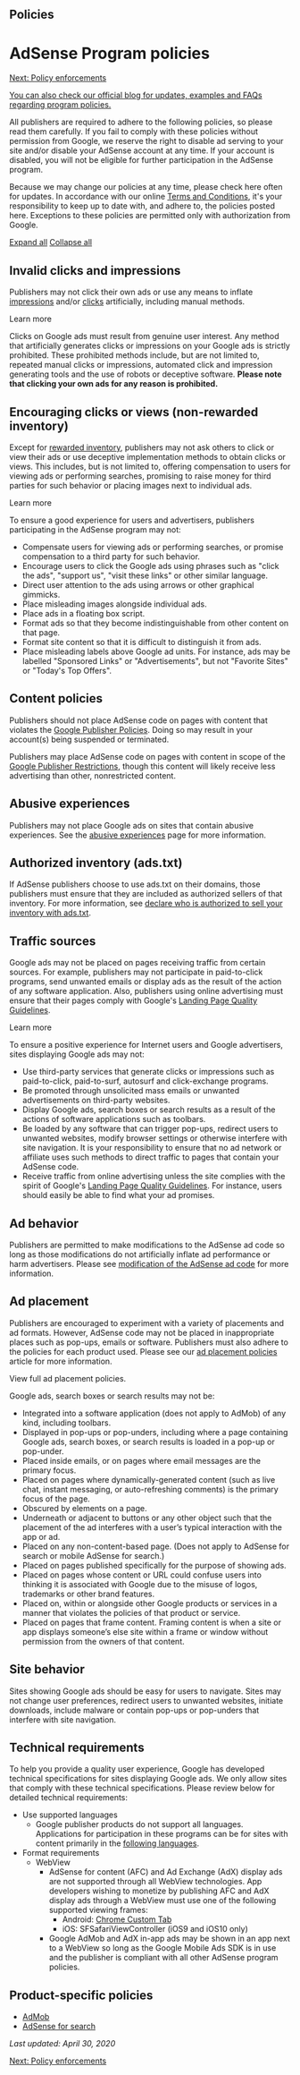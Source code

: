 Policies
--------

AdSense Program policies
========================

[](https://support.google.com/adsense/answer/9335567?hl=en&ref_topic=1250104)[Next: Policy enforcements](https://support.google.com/adsense/topic/1342777?hl=en&ref_topic=1250104)

[You can also check our official blog for updates, examples and FAQs regarding program policies.](https://adsense.blogspot.com/search/label/Program%20Policies?sourceid=aso&subid=ww-en-et-policy_blogpromotion&medium=link)

All publishers are required to adhere to the following policies, so please read them carefully. If you fail to comply with these policies without permission from Google, we reserve the right to disable ad serving to your site and/or disable your AdSense account at any time. If your account is disabled, you will not be eligible for further participation in the AdSense program.

Because we may change our policies at any time, please check here often for updates. In accordance with our online [Terms and Conditions](https://www.google.com/adsense/static/en_US/LocalizedTerms.html), it's your responsibility to keep up to date with, and adhere to, the policies posted here. Exceptions to these policies are permitted only with authorization from Google.

[Expand all](#expand) [Collapse all](https://support.google.com/adsense/answer/48182)

Invalid clicks and impressions
------------------------------

Publishers may not click their own ads or use any means to inflate [impressions](https://support.google.com/adsense/answer/44743) and/or [clicks](https://support.google.com/adsense/answer/32719) artificially, including manual methods.

Learn more

Clicks on Google ads must result from genuine user interest. Any method that artificially generates clicks or impressions on your Google ads is strictly prohibited. These prohibited methods include, but are not limited to, repeated manual clicks or impressions, automated click and impression generating tools and the use of robots or deceptive software. **Please note that clicking your own ads for any reason is prohibited.**

Encouraging clicks or views (non-rewarded inventory)
----------------------------------------------------

Except for [rewarded inventory](https://support.google.com/adsense/answer/9121589), publishers may not ask others to click or view their ads or use deceptive implementation methods to obtain clicks or views. This includes, but is not limited to, offering compensation to users for viewing ads or performing searches, promising to raise money for third parties for such behavior or placing images next to individual ads.

Learn more

To ensure a good experience for users and advertisers, publishers participating in the AdSense program may not:

*   Compensate users for viewing ads or performing searches, or promise compensation to a third party for such behavior.
*   Encourage users to click the Google ads using phrases such as "click the ads", "support us", "visit these links" or other similar language.
*   Direct user attention to the ads using arrows or other graphical gimmicks.
*   Place misleading images alongside individual ads.
*   Place ads in a floating box script.
*   Format ads so that they become indistinguishable from other content on that page.
*   Format site content so that it is difficult to distinguish it from ads.
*   Place misleading labels above Google ad units. For instance, ads may be labelled "Sponsored Links" or "Advertisements", but not "Favorite Sites" or "Today's Top Offers".

Content policies
----------------

Publishers should not place AdSense code on pages with content that violates the [Google Publisher Policies](https://support.google.com/adsense/answer/9335564). Doing so may result in your account(s) being suspended or terminated.

Publishers may place AdSense code on pages with content in scope of the [Google Publisher Restrictions](https://support.google.com/adsense/answer/9335567), though this content will likely receive less advertising than other, nonrestricted content.

Abusive experiences
-------------------

Publishers may not place Google ads on sites that contain abusive experiences. See the [abusive experiences](https://support.google.com/webtools/answer/7347327) page for more information.

Authorized inventory (ads.txt)
------------------------------

If AdSense publishers choose to use ads.txt on their domains, those publishers must ensure that they are included as authorized sellers of that inventory. For more information, see [declare who is authorized to sell your inventory with ads.txt](https://support.google.com/adsense/answer/7532444).

Traffic sources
---------------

Google ads may not be placed on pages receiving traffic from certain sources. For example, publishers may not participate in paid-to-click programs, send unwanted emails or display ads as the result of the action of any software application. Also, publishers using online advertising must ensure that their pages comply with Google's [Landing Page Quality Guidelines](https://support.google.com/adwords/answer/46675).

Learn more

To ensure a positive experience for Internet users and Google advertisers, sites displaying Google ads may not:

*   Use third-party services that generate clicks or impressions such as paid-to-click, paid-to-surf, autosurf and click-exchange programs.
*   Be promoted through unsolicited mass emails or unwanted advertisements on third-party websites.
*   Display Google ads, search boxes or search results as a result of the actions of software applications such as toolbars.
*   Be loaded by any software that can trigger pop-ups, redirect users to unwanted websites, modify browser settings or otherwise interfere with site navigation. It is your responsibility to ensure that no ad network or affiliate uses such methods to direct traffic to pages that contain your AdSense code.
*   Receive traffic from online advertising unless the site complies with the spirit of Google's [Landing Page Quality Guidelines](https://support.google.com/adwords/answer/46675). For instance, users should easily be able to find what your ad promises.

Ad behavior
-----------

Publishers are permitted to make modifications to the AdSense ad code so long as those modifications do not artificially inflate ad performance or harm advertisers. Please see [modification of the AdSense ad code](https://support.google.com/adsense/answer/1354736) for more information.

Ad placement
------------

Publishers are encouraged to experiment with a variety of placements and ad formats. However, AdSense code may not be placed in inappropriate places such as pop-ups, emails or software. Publishers must also adhere to the policies for each product used. Please see our [ad placement policies](https://support.google.com/adsense/answer/1346295) article for more information.

View full ad placement policies.

Google ads, search boxes or search results may not be:

*   Integrated into a software application (does not apply to AdMob) of any kind, including toolbars.
*   Displayed in pop-ups or pop-unders, including where a page containing Google ads, search boxes, or search results is loaded in a pop-up or pop-under.
*   Placed inside emails, or on pages where email messages are the primary focus.
*   Placed on pages where dynamically-generated content (such as live chat, instant messaging, or auto-refreshing comments) is the primary focus of the page.
*   Obscured by elements on a page.
*   Underneath or adjacent to buttons or any other object such that the placement of the ad interferes with a user’s typical interaction with the app or ad.
*   Placed on any non-content-based page. (Does not apply to AdSense for search or mobile AdSense for search.)
*   Placed on pages published specifically for the purpose of showing ads.
*   Placed on pages whose content or URL could confuse users into thinking it is associated with Google due to the misuse of logos, trademarks or other brand features.
*   Placed on, within or alongside other Google products or services in a manner that violates the policies of that product or service.
*   Placed on pages that frame content. Framing content is when a site or app displays someone’s else site within a frame or window without permission from the owners of that content. 

Site behavior
-------------

Sites showing Google ads should be easy for users to navigate. Sites may not change user preferences, redirect users to unwanted websites, initiate downloads, include malware or contain pop-ups or pop-unders that interfere with site navigation.

Technical requirements
----------------------

To help you provide a quality user experience, Google has developed technical specifications for sites displaying Google ads. We only allow sites that comply with these technical specifications. Please review below for detailed technical requirements:

*   Use supported languages
    *   Google publisher products do not support all languages. Applications for participation in these programs can be for sites with content primarily in the [following languages](https://support.google.com/adsense/answer/9727).
*   Format requirements
    *   WebView
        *   AdSense for content (AFC) and Ad Exchange (AdX) display ads are not supported through all WebView technologies. App developers wishing to monetize by publishing AFC and AdX display ads through a WebView must use one of the following supported viewing frames:
            *   Android: [Chrome Custom Tab](https://developer.chrome.com/multidevice/android/customtabs)
            *   iOS: SFSafariViewController (iOS9 and iOS10 only)
        *   Google AdMob and AdX in-app ads may be shown in an app next to a WebView so long as the Google Mobile Ads SDK is in use and the publisher is compliant with all other AdSense program policies.

Product-specific policies
-------------------------

*   [AdMob](https://support.google.com/admob/answer/2753860)
*   [AdSense for search](https://support.google.com/adsense/answer/1354757)

_Last updated: April 30, 2020_

[](https://support.google.com/adsense/answer/9335567?hl=en&ref_topic=1250104)[Next: Policy enforcements](https://support.google.com/adsense/topic/1342777?hl=en&ref_topic=1250104)